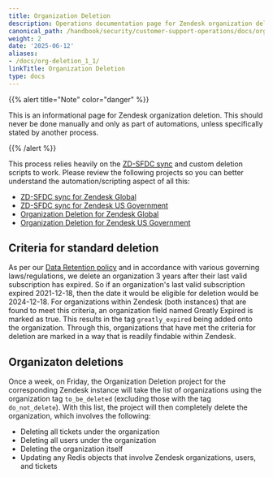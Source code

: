 ```yaml
---
title: Organization Deletion
description: Operations documentation page for Zendesk organization deletion
canonical_path: /handbook/security/customer-support-operations/docs/org-deletion
weight: 2
date: '2025-06-12'
aliases:
- /docs/org-deletion_1_1/
linkTitle: Organization Deletion
type: docs
---
```


{{% alert title="Note" color="danger" %}}

This is an informational page for Zendesk organization deletion. This should never be done manually and only as part of automations, unless specifically stated by another process.

{{% /alert %}}

This process relies heavily on the [ZD-SFDC sync](./zd-sfdc-sync) and custom deletion scripts to work. Please review the following projects so you can better understand the automation/scripting aspect of all this:

- [ZD-SFDC sync for Zendesk Global](https://gitlab.com/gitlab-support-readiness/zendesk-global/zendesk-salesforce-sync)
- [ZD-SFDC sync for Zendesk US Government](https://gitlab.com/gitlab-support-readiness/zendesk-us-government/zendesk-salesforce-sync)
- [Organization Deletion for Zendesk Global](https://gitlab.com/gitlab-support-readiness/zendesk-global/organizations/deletion)
- [Organization Deletion for Zendesk US Government](https://gitlab.com/gitlab-support-readiness/zendesk-us-government/organizations/deletion)

## Criteria for standard deletion

As per our [Data Retention policy](https://about.gitlab.com/privacy/#data-retention) and in accordance with various governing laws/regulations, we delete an organization 3 years after their last valid subscription has expired. So if an organization's last valid subscription expired 2021-12-18, then the date it would be eligible for deletion would be 2024-12-18. For organizations within Zendesk (both instances) that are found to meet this criteria, an organization field named Greatly Expired is marked as true. This results in the tag `greatly_expired` being added onto the organization. Through this, organizations that have met the criteria for deletion are marked in a way that is readily findable within Zendesk.

## Organizaton deletions

Once a week, on Friday, the Organization Deletion project for the corresponding Zendesk instance will take the list of organizations using the organization tag `to_be_deleted` (excluding those with the tag `do_not_delete`). With this list, the project will then completely delete the organization, which involves the following:

- Deleting all tickets under the organization
- Deleting all users under the organization
- Deleting the organization itself
- Updating any Redis objects that involve Zendesk organizations, users, and tickets
